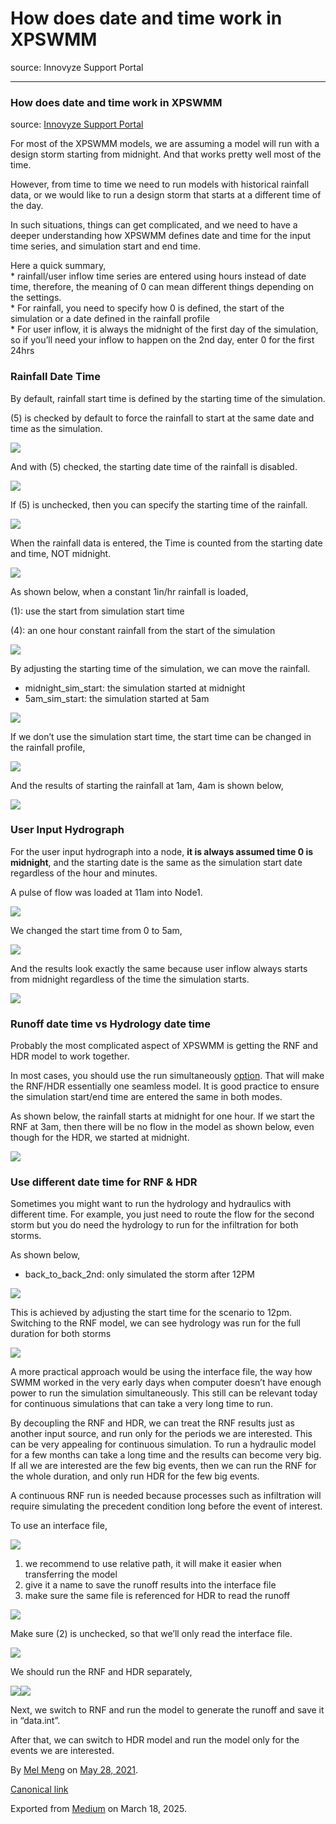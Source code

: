 # How does date and time work in XPSWMM

source: Innovyze Support Portal

---

### How does date and time work in XPSWMM

source: [Innovyze Support Portal](https://innovyze.force.com/support/s/article/How-does-date-and-time-work-in-XPSWMM)

For most of the XPSWMM models, we are assuming a model will run with a design storm starting from midnight. And that works pretty well most of the time.

However, from time to time we need to run models with historical rainfall data, or we would like to run a design storm that starts at a different time of the day.

In such situations, things can get complicated, and we need to have a deeper understanding how XPSWMM defines date and time for the input time series, and simulation start and end time.

Here a quick summary,  
\* rainfall/user inflow time series are entered using hours instead of date time, therefore, the meaning of 0 can mean different things depending on the settings.  
\* For rainfall, you need to specify how 0 is defined, the start of the simulation or a date defined in the rainfall profile  
\* For user inflow, it is always the midnight of the first day of the simulation, so if you’ll need your inflow to happen on the 2nd day, enter 0 for the first 24hrs

### Rainfall Date Time

By default, rainfall start time is defined by the starting time of the simulation.

(5) is checked by default to force the rainfall to start at the same date and time as the simulation.

![](images\1_JtOirvJNOkacnFrHIkXo6w.png)

And with (5) checked, the starting date time of the rainfall is disabled.

![](images\1_RbrkPUzWYBKwb_SUarWVWA.png)

If (5) is unchecked, then you can specify the starting time of the rainfall.

![](images\1_A4YHiOswU19Xuai-9txLVA.png)

When the rainfall data is entered, the Time is counted from the starting date and time, NOT midnight.

![](images\1_EKu8joPBs5IdJMJZ9zJNdw.png)

As shown below, when a constant 1in/hr rainfall is loaded,

(1): use the start from simulation start time

(4): an one hour constant rainfall from the start of the simulation

![](images\1_ZoLtLsVYb3pXFO1AKERF8g.png)

By adjusting the starting time of the simulation, we can move the rainfall.

* midnight\_sim\_start: the simulation started at midnight
* 5am\_sim\_start: the simulation started at 5am

![](images\1_oTTs2Ew8kFIARg7q4V1KxQ.png)

If we don’t use the simulation start time, the start time can be changed in the rainfall profile,

![](images\1_yCj4jUAW9XeY3STLjQdCMg.png)

And the results of starting the rainfall at 1am, 4am is shown below,

![](images\1_FsJZo3d8BYgXnOjVlcIWIQ.png)

### User Input Hydrograph

For the user input hydrograph into a node, **it is always assumed time 0 is midnight**, and the starting date is the same as the simulation start date regardless of the hour and minutes.

A pulse of flow was loaded at 11am into Node1.

![](images\1_kzz21GcYU8mPPA1bAXbnFw.png)

We changed the start time from 0 to 5am,

![](images\1_uMJt1ldojlPjSXhjFJyPIQ.png)

And the results look exactly the same because user inflow always starts from midnight regardless of the time the simulation starts.

![](images\1_QDYvJ8jABaUwyTzBE9clYw.png)

### Runoff date time vs Hydrology date time

Probably the most complicated aspect of XPSWMM is getting the RNF and HDR model to work together.

In most cases, you should use the run simultaneously [option](https://mel-meng-pe.medium.com/how-to-run-hydraulics-and-runoff-simultaneously-in-xpswmm-b1ca20870b89). That will make the RNF/HDR essentially one seamless model. It is good practice to ensure the simulation start/end time are entered the same in both modes.

As shown below, the rainfall starts at midnight for one hour. If we start the RNF at 3am, then there will be no flow in the model as shown below, even though for the HDR, we started at midnight.

![](images\1_vcWvlUnyG1rqXymGFyaXow.png)

### Use different date time for RNF & HDR

Sometimes you might want to run the hydrology and hydraulics with different time. For example, you just need to route the flow for the second storm but you do need the hydrology to run for the infiltration for both storms.

As shown below,

* back\_to\_back\_2nd: only simulated the storm after 12PM

![](images\1_yx8zE3WSd9Yl-fmXEqp7Qw.png)

This is achieved by adjusting the start time for the scenario to 12pm. Switching to the RNF model, we can see hydrology was run for the full duration for both storms

![](images\1_Dm3U3q3QN90dnF7Kc--ZLg.png)

A more practical approach would be using the interface file, the way how SWMM worked in the very early days when computer doesn’t have enough power to run the simulation simultaneously. This still can be relevant today for continuous simulations that can take a very long time to run.

By decoupling the RNF and HDR, we can treat the RNF results just as another input source, and run only for the periods we are interested. This can be very appealing for continuous simulation. To run a hydraulic model for a few months can take a long time and the results can become very big. If all we are interested are the few big events, then we can run the RNF for the whole duration, and only run HDR for the few big events.

A continuous RNF run is needed because processes such as infiltration will require simulating the precedent condition long before the event of interest.

To use an interface file,

![](images\1_l2bUtigHfIk5KWufY90WBg.png)

1. we recommend to use relative path, it will make it easier when transferring the model
2. give it a name to save the runoff results into the interface file
3. make sure the same file is referenced for HDR to read the runoff

![](images\1_vB4WJd4jMsnfvTkCuZbJQQ.png)

Make sure (2) is unchecked, so that we’ll only read the interface file.

![](images\1_a_wR_P-2XziPwQm_bsvxaw.png)

We should run the RNF and HDR separately,

![](images\1_NWEzglxnW9yhbZTj7v4t3g.png)![](images\1_xGmtyAjt783MZ2FesMhUVg.png)

Next, we switch to RNF and run the model to generate the runoff and save it in “data.int”.

After that, we can switch to HDR model and run the model only for the events we are interested.

By [Mel Meng](https://medium.com/@mel-meng-pe) on [May 28, 2021](https://medium.com/p/b1584f473c09).

[Canonical link](https://medium.com/@mel-meng-pe/how-does-date-and-time-work-in-xpswmm-b1584f473c09)

Exported from [Medium](https://medium.com) on March 18, 2025.